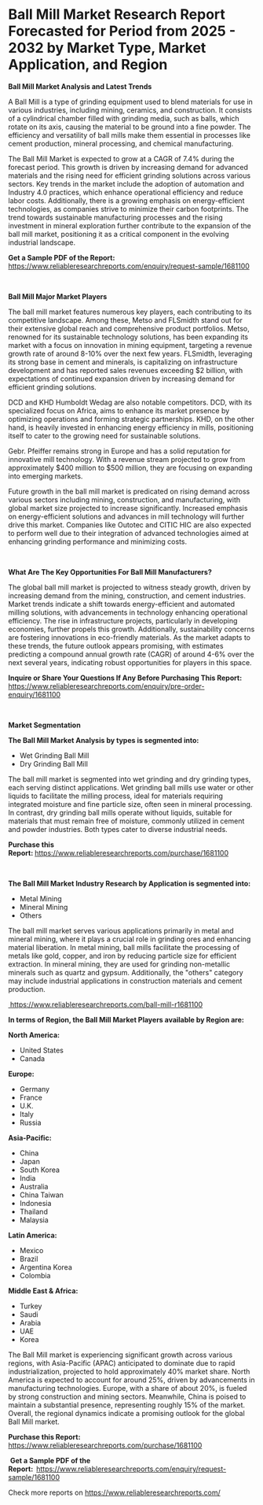 <p><h1>Ball Mill Market Research Report Forecasted for Period from 2025 -  2032 by Market Type, Market Application, and Region</h1></p><p><strong>Ball Mill Market Analysis and Latest Trends</strong></p>
<p><p>A Ball Mill is a type of grinding equipment used to blend materials for use in various industries, including mining, ceramics, and construction. It consists of a cylindrical chamber filled with grinding media, such as balls, which rotate on its axis, causing the material to be ground into a fine powder. The efficiency and versatility of ball mills make them essential in processes like cement production, mineral processing, and chemical manufacturing.</p><p>The Ball Mill Market is expected to grow at a CAGR of 7.4% during the forecast period. This growth is driven by increasing demand for advanced materials and the rising need for efficient grinding solutions across various sectors. Key trends in the market include the adoption of automation and Industry 4.0 practices, which enhance operational efficiency and reduce labor costs. Additionally, there is a growing emphasis on energy-efficient technologies, as companies strive to minimize their carbon footprints. The trend towards sustainable manufacturing processes and the rising investment in mineral exploration further contribute to the expansion of the ball mill market, positioning it as a critical component in the evolving industrial landscape.</p></p>
<p><strong>Get a Sample PDF of the Report:&nbsp;</strong> <a href="https://www.reliableresearchreports.com/enquiry/request-sample/1681100?utm_campaign=3086&utm_medium=2&utm_source=Github&utm_content=ia&utm_term=09042025&utm_id=ball-mill">https://www.reliableresearchreports.com/enquiry/request-sample/1681100</a></p>
<p>&nbsp;</p>
<p><strong>Ball Mill Major Market Players</strong></p>
<p><p>The ball mill market features numerous key players, each contributing to its competitive landscape. Among these, Metso and FLSmidth stand out for their extensive global reach and comprehensive product portfolios. Metso, renowned for its sustainable technology solutions, has been expanding its market with a focus on innovation in mining equipment, targeting a revenue growth rate of around 8-10% over the next few years. FLSmidth, leveraging its strong base in cement and minerals, is capitalizing on infrastructure development and has reported sales revenues exceeding $2 billion, with expectations of continued expansion driven by increasing demand for efficient grinding solutions.</p><p>DCD and KHD Humboldt Wedag are also notable competitors. DCD, with its specialized focus on Africa, aims to enhance its market presence by optimizing operations and forming strategic partnerships. KHD, on the other hand, is heavily invested in enhancing energy efficiency in mills, positioning itself to cater to the growing need for sustainable solutions. </p><p>Gebr. Pfeiffer remains strong in Europe and has a solid reputation for innovative mill technology. With a revenue stream projected to grow from approximately $400 million to $500 million, they are focusing on expanding into emerging markets.</p><p>Future growth in the ball mill market is predicated on rising demand across various sectors including mining, construction, and manufacturing, with global market size projected to increase significantly. Increased emphasis on energy-efficient solutions and advances in mill technology will further drive this market. Companies like Outotec and CITIC HIC are also expected to perform well due to their integration of advanced technologies aimed at enhancing grinding performance and minimizing costs.</p></p>
<p>&nbsp;</p>
<p><strong>What Are The Key Opportunities For Ball Mill Manufacturers?</strong></p>
<p><p>The global ball mill market is projected to witness steady growth, driven by increasing demand from the mining, construction, and cement industries. Market trends indicate a shift towards energy-efficient and automated milling solutions, with advancements in technology enhancing operational efficiency. The rise in infrastructure projects, particularly in developing economies, further propels this growth. Additionally, sustainability concerns are fostering innovations in eco-friendly materials. As the market adapts to these trends, the future outlook appears promising, with estimates predicting a compound annual growth rate (CAGR) of around 4-6% over the next several years, indicating robust opportunities for players in this space.</p></p>
<p><strong>Inquire or Share Your Questions If Any Before Purchasing This Report:</strong> <a href="https://www.reliableresearchreports.com/enquiry/pre-order-enquiry/1681100?utm_campaign=3086&utm_medium=2&utm_source=Github&utm_content=ia&utm_term=09042025&utm_id=ball-mill">https://www.reliableresearchreports.com/enquiry/pre-order-enquiry/1681100</a></p>
<p>&nbsp;</p>
<p><strong>Market Segmentation</strong></p>
<p><strong>The Ball Mill Market Analysis by types is segmented into:</strong></p>
<p><ul><li>Wet Grinding Ball Mill</li><li>Dry Grinding Ball Mill</li></ul></p>
<p><p>The ball mill market is segmented into wet grinding and dry grinding types, each serving distinct applications. Wet grinding ball mills use water or other liquids to facilitate the milling process, ideal for materials requiring integrated moisture and fine particle size, often seen in mineral processing. In contrast, dry grinding ball mills operate without liquids, suitable for materials that must remain free of moisture, commonly utilized in cement and powder industries. Both types cater to diverse industrial needs.</p></p>
<p><strong>Purchase this Report:&nbsp;</strong><a href="https://www.reliableresearchreports.com/purchase/1681100?utm_campaign=3086&utm_medium=2&utm_source=Github&utm_content=ia&utm_term=09042025&utm_id=ball-mill">https://www.reliableresearchreports.com/purchase/1681100</a></p>
<p>&nbsp;</p>
<p><strong>The Ball Mill Market Industry Research by Application is segmented into:</strong></p>
<p><ul><li>Metal Mining</li><li>Mineral Mining</li><li>Others</li></ul></p>
<p><p>The ball mill market serves various applications primarily in metal and mineral mining, where it plays a crucial role in grinding ores and enhancing material liberation. In metal mining, ball mills facilitate the processing of metals like gold, copper, and iron by reducing particle size for efficient extraction. In mineral mining, they are used for grinding non-metallic minerals such as quartz and gypsum. Additionally, the "others" category may include industrial applications in construction materials and cement production.</p></p>
<p><a href="https://www.reliableresearchreports.com/ball-mill-r1681100?utm_campaign=3086&utm_medium=2&utm_source=Github&utm_content=ia&utm_term=09042025&utm_id=ball-mill">&nbsp;https://www.reliableresearchreports.com/ball-mill-r1681100</a></p>
<p><strong>In terms of Region, the Ball Mill Market Players available by Region are:</strong></p>
<p>
    <p> <strong> North America: </strong>
        <ul>
            <li>United States</li>
            <li>Canada</li>
        </ul>
        </p> 
    <p> <strong> Europe: </strong>
        <ul>
            <li>Germany</li>
            <li>France</li>
            <li>U.K.</li>
            <li>Italy</li>
            <li>Russia</li>
        </ul>
        </p> 
    <p> <strong> Asia-Pacific: </strong>
        <ul>
            <li>China</li>
            <li>Japan</li>
            <li>South Korea</li>
            <li>India</li>
            <li>Australia</li>
            <li>China Taiwan</li>
            <li>Indonesia</li>
            <li>Thailand</li>
            <li>Malaysia</li>
        </ul>
        </p> 
    <p> <strong> Latin America: </strong>
        <ul>
            <li>Mexico</li>
            <li>Brazil</li>
            <li>Argentina Korea</li>
            <li>Colombia</li>
        </ul>
        </p> 
    <p> <strong> Middle East & Africa: </strong>
        <ul>
            <li>Turkey</li>
            <li>Saudi</li>
            <li>Arabia</li>
            <li>UAE</li>
            <li>Korea</li>
        </ul>
    </p>
    </p>
<p><p>The Ball Mill market is experiencing significant growth across various regions, with Asia-Pacific (APAC) anticipated to dominate due to rapid industrialization, projected to hold approximately 40% market share. North America is expected to account for around 25%, driven by advancements in manufacturing technologies. Europe, with a share of about 20%, is fueled by strong construction and mining sectors. Meanwhile, China is poised to maintain a substantial presence, representing roughly 15% of the market. Overall, the regional dynamics indicate a promising outlook for the global Ball Mill market.</p></p>
<p><strong>Purchase this Report: </strong><a href="https://www.reliableresearchreports.com/purchase/1681100?utm_campaign=3086&utm_medium=2&utm_source=Github&utm_content=ia&utm_term=09042025&utm_id=ball-mill">https://www.reliableresearchreports.com/purchase/1681100</a></p>
<p>&nbsp;<strong>Get a Sample PDF of the Report:&nbsp;&nbsp;</strong><a href="https://www.reliableresearchreports.com/enquiry/request-sample/1681100?utm_campaign=3086&utm_medium=2&utm_source=Github&utm_content=ia&utm_term=09042025&utm_id=ball-mill">https://www.reliableresearchreports.com/enquiry/request-sample/1681100</a></p>
<p><strong></strong></p>
<p>Check more reports on <a href="https://www.reliableresearchreports.com/?utm_campaign=3086&utm_medium=2&utm_source=Github&utm_content=ia&utm_term=09042025&utm_id=ball-mill">https://www.reliableresearchreports.com/</a></p>